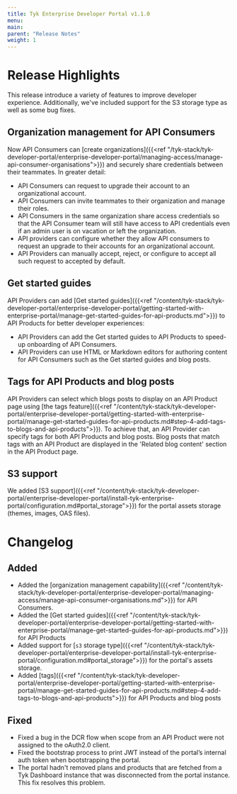 ```yaml
---
title: Tyk Enterprise Developer Portal v1.1.0
menu:
main:
parent: "Release Notes"
weight: 1
---
```


# Release Highlights
This release introduce a variety of features to improve developer experience. Additionally, we've included support for the S3 storage type as well as some bug fixes.

## Organization management for API Consumers
Now API Consumers can [create organizations]({{<ref "/tyk-stack/tyk-developer-portal/enterprise-developer-portal/managing-access/manage-api-consumer-organisations">}}) and securely share credentials between their teammates. In greater detail:
- API Consumers can request to upgrade their account to an organizational account.
- API Consumers can invite teammates to their organization and manage their roles.
- API Consumers in the same organization share access credentials so that the API Consumer team will still have access to API credentials even if an admin user is on vacation or left the organization.
- API providers can configure whether they allow API consumers to request an upgrade to their accounts for an organizational account. 
- API Providers can manually accept, reject, or configure to accept all such request to accepted by default.
 
## Get started guides
API Providers can add [Get started guides]({{<ref "/content/tyk-stack/tyk-developer-portal/enterprise-developer-portal/getting-started-with-enterprise-portal/manage-get-started-guides-for-api-products.md">}}) to API Products for better developer experiences:
- API Providers can add the Get started guides to API Products to speed-up onboarding of API Consumers.
- API Providers can use HTML or Markdown editors for authoring content for API Consumers such as the Get started guides and blog posts.

## Tags for API Products and blog posts
API Providers can select which blogs posts to display on an API Product page using [the tags feature]({{<ref "/content/tyk-stack/tyk-developer-portal/enterprise-developer-portal/getting-started-with-enterprise-portal/manage-get-started-guides-for-api-products.md#step-4-add-tags-to-blogs-and-api-products">}}). To achieve that, an API Provider can specify tags for both API Products and blog posts. Blog posts that match tags with an API Product are displayed in the 'Related blog content' section in the API Product page.

## S3 support
We added [S3 support]({{<ref "/content/tyk-stack/tyk-developer-portal/enterprise-developer-portal/install-tyk-enterprise-portal/configuration.md#portal_storage">}}) for the portal assets storage (themes, images, OAS files).

# Changelog
## Added
- Added the [organization management capability]({{<ref "/content/tyk-stack/tyk-developer-portal/enterprise-developer-portal/managing-access/manage-api-consumer-organisations.md">}}) for API Consumers.
- Added the [Get started guides]({{<ref "/content/tyk-stack/tyk-developer-portal/enterprise-developer-portal/getting-started-with-enterprise-portal/manage-get-started-guides-for-api-products.md">}}) for API Products
- Added support for [`s3` storage type]({{<ref "/content/tyk-stack/tyk-developer-portal/enterprise-developer-portal/install-tyk-enterprise-portal/configuration.md#portal_storage">}}) for the portal's assets storage.
- Added [tags]({{<ref "/content/tyk-stack/tyk-developer-portal/enterprise-developer-portal/getting-started-with-enterprise-portal/manage-get-started-guides-for-api-products.md#step-4-add-tags-to-blogs-and-api-products">}}) for API Products and blog posts


## Fixed
- Fixed a bug in the DCR flow when scope from an API Product were not assigned to the oAuth2.0 client.
- Fixed the bootstrap process to print JWT instead of the portal’s internal auth token when bootstrapping the portal.
- The portal hadn't removed plans and products that are fetched from a Tyk Dashboard instance that was disconnected from the portal instance. This fix resolves this problem.